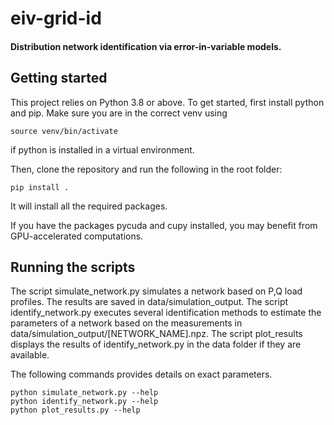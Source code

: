 # eiv-grid-id
#### Distribution network identification via error-in-variable models.

## Getting started
This project relies on Python 3.8 or above.
To get started, first install python and pip.
Make sure you are in the correct venv using
``` shell script
source venv/bin/activate
```
if python is installed in a virtual environment.

Then, clone the repository and run the following in the root folder:
``` shell script
pip install .
```
It will install all the required packages.

If you have the packages pycuda and cupy installed,
you may benefit from GPU-accelerated computations.

## Running the scripts
The script simulate_network.py simulates a network based on P,Q load profiles. 
The results are saved in data/simulation_output.
The script identify_network.py executes several identification methods to estimate the parameters of a network based on
the measurements in data/simulation_output/[NETWORK_NAME].npz. The script plot_results displays the results of
identify_network.py in the data folder if they are available.

The following commands provides details on exact parameters.
``` shell script
python simulate_network.py --help
python identify_network.py --help
python plot_results.py --help
```

